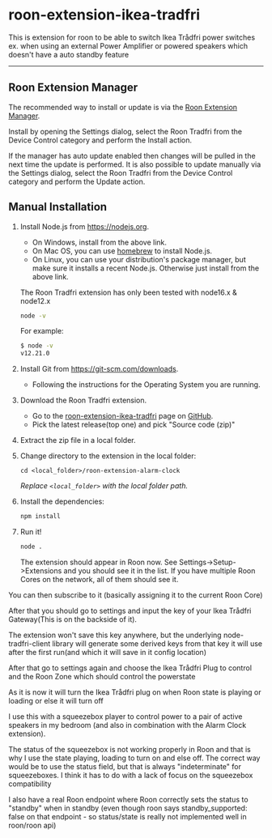 # roon-extension-ikea-tradfri

This is extension for roon to be able to switch Ikea Trådfri power
switches ex. when using an external Power Amplifier or powered
speakers which doesn't have a auto standby feature

------------
## Roon Extension Manager
The recommended way to install or update is via the [Roon Extension Manager](https://github.com/TheAppgineer/roon-extension-manager/wiki/Installation).

Install by opening the Settings dialog, select the Roon Tradfri from
the Device Control category and perform the Install action.

If the manager has auto update enabled then changes will be pulled in
the next time the update is performed. It is also possible to update
manually via the Settings dialog, select the Roon Tradfri from the
Device Control category and perform the Update action.

## Manual Installation

1. Install Node.js from https://nodejs.org.

   * On Windows, install from the above link.
   * On Mac OS, you can use [homebrew](http://brew.sh) to install Node.js.
   * On Linux, you can use your distribution's package manager, but make sure it installs a recent Node.js. Otherwise just install from the above link.

   The Roon Tradfri extension has only been tested with node16.x &
   node12.x 

   ```sh
   node -v
   ```

   For example:

   ```sh
   $ node -v
   v12.21.0
   ```

1. Install Git from https://git-scm.com/downloads.
   * Following the instructions for the Operating System you are running.

1. Download the Roon Tradfri extension.

   * Go to the [roon-extension-ikea-tradfri](https://github.com/HasseJohansen/roon-extension-ikea-tradfri/releases) page on [GitHub](https://github.com).
   * Pick the latest release(top one) and pick "Source code (zip)"

1. Extract the zip file in a local folder.

1. Change directory to the extension in the local folder:
    ```
    cd <local_folder>/roon-extension-alarm-clock
    ```
    *Replace `<local_folder>` with the local folder path.*

1. Install the dependencies:
    ```bash
    npm install
    ```

1. Run it!
    ```bash
    node .
    ```

    The extension should appear in Roon now. See Settings->Setup->Extensions and you should see it in the list. If you have multiple Roon Cores on the network, all of them should see it.

You can then subscribe to it (basically assigning it to the current
Roon Core)

After that you should go to settings and input the key of your Ikea
Trådfri Gateway(This is on the backside of it). 

The extension won't save this key anywhere, but the underlying
node-tradfri-client library will generate some derived keys from that
key it will use after the first run(and which it will save in it
config location)

After that go to settings again and choose the Ikea Trådfri Plug to
control and the Roon Zone which should control the powerstate

As it is now it will turn the Ikea Trådfri plug on when Roon state is
playing or loading or else it will turn off

I use this with a squeezebox player to control power to a pair of
active speakers in my bedroom (and also in combination with the Alarm
Clock extension). 

The status of the squeezebox is not working properly in Roon and that
is why I use the state playing, loading to turn on and else off. The
correct way would be to use the status field, but that is always
"indeterminate" for squeezeboxes. I think it has to do with a lack of
focus on the squeezebox compatibility

I also have a real Roon endpoint where Roon correctly sets the status
to "standby" when in standby (even though roon says standby_supported:
false on that endpoint - so status/state is really not implemented
well in roon/roon api)
